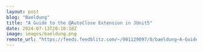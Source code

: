 ```yaml
---
layout: post
blog: "Baeldung"
title: "A Guide to the @AutoClose Extension in JUnit5"
date: 2024-07-13T20:10:18Z
image: images/baeldung.png
remote_url: "https://feeds.feedblitz.com/~/901129097/0/baeldung~A-Guide-to-the-AutoClose-Extension-in-JUnit"
---
```

